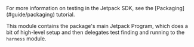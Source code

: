<span class="aside">
For more information on testing in the Jetpack SDK, see the
[Packaging](#guide/packaging) tutorial.
</span>

This module contains the package's main Jetpack Program, which does a
bit of high-level setup and then delegates test finding and running to
the `harness` module.
